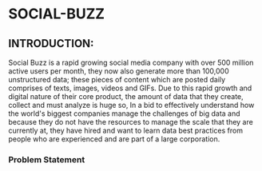 # SOCIAL-BUZZ
## INTRODUCTION: 
Social Buzz is a rapid growing social media company with over 500 million active users per month, they now also generate  more than 100,000 unstructured data; these pieces of content which are posted daily comprises of texts, images, videos and GIFs.
Due to this rapid growth and digital nature of their core product, the amount of data that they create, collect and must analyze is huge so, In a bid to effectively understand how the world's biggest companies manage the challenges of big data and because they do not have the resources to manage the scale that they are currently at, they have hired and want to learn data best practices from people who are experienced and are part of a large corporation.
### Problem Statement
